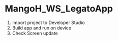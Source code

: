 # MangoH_WS_LegatoApp
1. Import project to Developer Studio
2. Build app and run on device
3. Check Screen update
